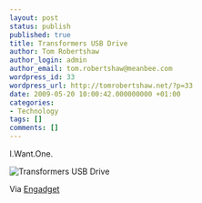 ```yaml
---
layout: post
status: publish
published: true
title: Transformers USB Drive
author: Tom Robertshaw
author_login: admin
author_email: tom.robertshaw@meanbee.com
wordpress_id: 33
wordpress_url: http://tomrobertshaw.net/?p=33
date: 2009-05-20 10:00:42.000000000 +01:00
categories:
- Technology
tags: []
comments: []
---
```

I.Want.One.

<img src="http://www.blogcdn.com/www.engadget.com/media/2009/05/ravage_flash.jpg" alt="Transformers USB Drive" />

Via <a href="http://www.engadget.com/2009/05/19/transformers-usb-flash-drive-is-ready-to-ravage-your-files-brin/">Engadget</a>
